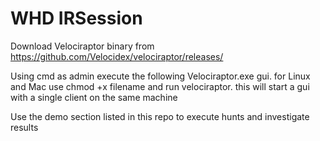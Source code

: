 # WHD IRSession

Download Velociraptor binary from https://github.com/Velocidex/velociraptor/releases/

Using cmd as admin execute the following Velociraptor.exe gui. for Linux and Mac use chmod +x filename and run velociraptor. this will start a gui with a single client on the same machine 

Use the demo section listed in this repo to execute hunts and investigate results



